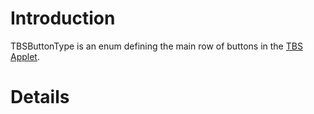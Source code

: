 # Introduction #

TBSButtonType is an enum defining the main row of buttons in the [TBS Applet](TBSApplet.md).



# Details #